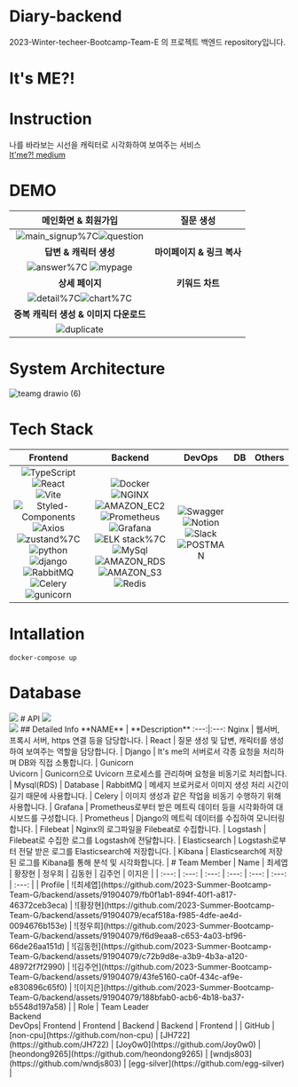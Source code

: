 # Diary-backend
2023-Winter-techeer-Bootcamp-Team-E 의 프로젝트 백엔드 repository입니다.

# It's ME?!
# Instruction
나를 바라보는 시선을 캐릭터로 시각화하여 보여주는 서비스
</br>
[It'me?! medium](https://medium.com/@hgh1057/its-me-46d9de903a94)
# DEMO
| 메인화면 & 회원가입 | 질문 생성 |
| :---: | :---: |
| ![main_signup](https://github.com/2023-Summer-Bootcamp-Team-G/backend/assets/91904079/25394474-4278-4ded-9013-ce17bf0423b5)%7C![question](https://github.com/2023-Summer-Bootcamp-Team-G/backend/assets/91904079/f90b2188-d48d-4f42-af51-ffc6e69d65a5)  |
| **답변 & 캐릭터 생성** | **마이페이지 & 링크 복사** |
|![answer](https://github.com/2023-Summer-Bootcamp-Team-G/backend/assets/91904079/07d3aece-18e7-4b4d-8edc-482a6f6e6498)%7C ![mypage](https://github.com/2023-Summer-Bootcamp-Team-G/backend/assets/91904079/53093949-1718-4c6e-9dd0-5ae3050eb32d) |
| **상세 페이지**| **키워드 차트**|
|![detail](https://github.com/2023-Summer-Bootcamp-Team-G/backend/assets/91904079/0f8c513f-18fc-427a-817f-50183f3b02a9)%7C![chart](https://github.com/2023-Summer-Bootcamp-Team-G/backend/assets/91904079/cfcf7af9-b0b6-43d0-9523-f7ad0ebee511)%7C
|**중복 캐릭터 생성 & 이미지 다운로드**|
|![duplicate](https://github.com/2023-Summer-Bootcamp-Team-G/backend/assets/91904079/0b9191ed-1c9b-4b36-b2ed-c48a26ea760c)
# System Architecture
![teamg drawio (6)](https://github.com/2023-Summer-Bootcamp-Team-G/backend/assets/91904079/033c5dcd-f538-43c8-a1a5-5486108aa0c4)
# Tech Stack
| Frontend | Backend | DevOps | DB | Others |
| :---: | :---: | :---: | :---: | :---: |
|![TypeScript](https://img.shields.io/badge/TypeScript-3178C6?style=for-the-badge&logo=TypeScript&logoColor=white)<br> ![React](https://img.shields.io/badge/React-61DAFB?style=for-the-badge&logo=React&logoColor=white)<br> ![Vite](https://img.shields.io/badge/vite-646CFF?style=for-the-badge&logo=vite&logoColor=white)<br> ![Styled-Components](https://img.shields.io/badge/Styled_Components-DB7093?style=for-the-badge&logo=Styledcomponents&logoColor=white)<br>![Axios](https://img.shields.io/badge/Axios-5A29E4?style=for-the-badge&logo=Axios&logoColor=white)<br>![zustand](https://img.shields.io/badge/zustand-ECD53F?style=for-the-badge&logo=zustand&logoColor=white)%7C![python](https://img.shields.io/badge/python-3776AB?style=for-the-badge&logo=python&logoColor=white)<br> ![django](https://img.shields.io/badge/django-092E20?style=for-the-badge&logo=django&logoColor=white)<br> ![RabbitMQ](https://img.shields.io/badge/RabbitMQ-FF6600?style=for-the-badge&logo=RabbitMQ&logoColor=white)<br> ![Celery](https://img.shields.io/badge/Celery-37814A?style=for-the-badge&logo=Celery&logoColor=white)<br> ![gunicorn](https://img.shields.io/badge/gunicorn-499848?style=for-the-badge&logo=gunicorn&logoColor=white)<br>|![Docker](https://img.shields.io/badge/Docker-2496ED?style=for-the-badge&logo=Docker&logoColor=white)<br> ![NGINX](https://img.shields.io/badge/NGINX-009639?style=for-the-badge&logo=NGINX&logoColor=white)<br> ![AMAZON_EC2](https://img.shields.io/badge/AMAZON_EC2-FF9900?style=for-the-badge&logo=AMAZONEC2&logoColor=white)<br>![Prometheus](https://img.shields.io/badge/Prometheus-E6522C?style=for-the-badge&logo=Prometheus&logoColor=white)<br> ![Grafana](https://img.shields.io/badge/Grafana-F46800?style=for-the-badge&logo=Grafana&logoColor=white)<br>![ELK stack](https://img.shields.io/badge/ELK_stack-005571?style=for-the-badge&logo=Elastic&logoColor=white)%7C![MySql](https://img.shields.io/badge/MySql-4479A1?style=for-the-badge&logo=MySql&logoColor=white)<br> ![AMAZON_RDS](https://img.shields.io/badge/AMAZON_RDS-527FFF?style=for-the-badge&logo=AMAZONRDS&logoColor=white)<br> ![AMAZON_S3](https://img.shields.io/badge/AMAZON_S3-569A31?style=for-the-badge&logo=AMAZONS3&logoColor=white)<br> ![Redis](https://img.shields.io/badge/Redis-DC382D?style=for-the-badge&logo=Redis&logoColor=white)<br>|![Swagger](https://img.shields.io/badge/Swagger-85EA2D?style=for-the-badge&logo=Swagger&logoColor=white)<br>![Notion](https://img.shields.io/badge/Notion-000000?style=for-the-badge&logo=Notion&logoColor=white)<br>![Slack](https://img.shields.io/badge/Slack-4A154B?style=for-the-badge&logo=Slack&logoColor=white)<br>![POSTMAN](https://img.shields.io/badge/POSTMAN-FF6C37?style=for-the-badge&logo=POSTMAN&logoColor=white)<br>
# Intallation
```
docker-compose up
```
# Database
<img src=https://github.com/2023-Summer-Bootcamp-Team-G/backend/assets/91904079/5fb8a02a-b305-47d3-80d6-28285ce1fc14/>
# API
<img src=https://github.com/2023-Summer-Bootcamp-Team-G/backend/assets/91904079/446d59b8-f020-4836-a795-376b5f5b8184/>
</br>
<img src=https://github.com/2023-Summer-Bootcamp-Team-G/backend/assets/91904079/d3bb7cf6-e78e-4430-ad86-d79c7d734901/>
## Detailed Info
**NAME** | **Description**
:---:|:---:
Nginx | 웹서버, 프록시 서버, https 연결 등을 담당합니다. |
React | 질문 생성 및 답변, 캐릭터를 생성하여 보여주는 역할을 담당합니다. |
Django | It's me의 서버로서 각종 요청을 처리하며 DB와 직접 소통합니다. |
Gunicorn</br>Uvicorn | Gunicorn으로 Uvicorn 프로세스를 관리하며 요청을 비동기로 처리합니다. |
Mysql(RDS) | Database |
RabbitMQ | 메세지 브로커로서 이미지 생성 처리 시간이 길기 때문에 사용합니다. |
Celery | 이미지 생성과 같은 작업을 비동기 수행하기 위해 사용합니다. |
Grafana | Prometheus로부터 받은 메트릭 데이터 등을 시각화하여 대시보드를 구성합니다. |
Prometheus | Django의 메트릭 데이터를 수집하여 모니터링 합니다. |
Filebeat | Nginx의 로그파일을 Filebeat로 수집합니다. |
Logstash | Filebeat로 수집한 로그를 Logstash에 전달합니다. |
Elasticsearch | Logstash로부터 전달 받은 로그를 Elasticsearch에 저장합니다. |
Kibana | Elasticsearch에 저장된 로그를 Kibana를 통해 분석 및 시각화합니다. |
# Team Member
| Name | 최세엽 | 황장현 | 정우희 | 김동헌 | 김주언 | 이지은 |
| :---: | :---: | :---: | :---: | :---: | :---: | :---: |
| Profile | ![최세엽](https://github.com/2023-Summer-Bootcamp-Team-G/backend/assets/91904079/fb0f1ab1-894f-40f1-a817-46372ceb3eca) | ![황장현](https://github.com/2023-Summer-Bootcamp-Team-G/backend/assets/91904079/ecaf518a-f985-4dfe-ae4d-0094676b153e) | ![정우희](https://github.com/2023-Summer-Bootcamp-Team-G/backend/assets/91904079/f6d9eaa8-c653-4a03-bf96-66de26aa151d) | ![김동헌](https://github.com/2023-Summer-Bootcamp-Team-G/backend/assets/91904079/c72b9d8e-a3b9-4b3a-a120-48972f7f2990) | ![김주언](https://github.com/2023-Summer-Bootcamp-Team-G/backend/assets/91904079/43fe5160-ca0f-434c-af9e-e830896c65f0) | ![이지은](https://github.com/2023-Summer-Bootcamp-Team-G/backend/assets/91904079/188bfab0-acb6-4b18-ba37-b5548d197a58) |
| Role | Team Leader</br>Backend</br>DevOps| Frontend | Frontend | Backend | Backend | Frontend |
| GitHub | [non-cpu](https://github.com/non-cpu) | [JH722](https://github.com/JH722) | [Joy0w0](https://github.com/Joy0w0) | [heondong9265](https://github.com/heondong9265) | [wndjs803](https://github.com/wndjs803) | [egg-silver](https://github.com/egg-silver) |

